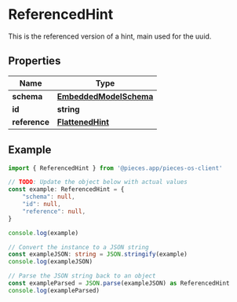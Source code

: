
# ReferencedHint

This is the referenced version of a hint, main used for the uuid.

## Properties

Name | Type
------------ | -------------
**schema** | [**EmbeddedModelSchema**](EmbeddedModelSchema)
**id** | **string**
**reference** | [**FlattenedHint**](FlattenedHint)

## Example

```typescript
import { ReferencedHint } from '@pieces.app/pieces-os-client'

// TODO: Update the object below with actual values
const example: ReferencedHint = {
    "schema": null,
    "id": null,
    "reference": null,
}

console.log(example)

// Convert the instance to a JSON string
const exampleJSON: string = JSON.stringify(example)
console.log(exampleJSON)

// Parse the JSON string back to an object
const exampleParsed = JSON.parse(exampleJSON) as ReferencedHint
console.log(exampleParsed)
```


